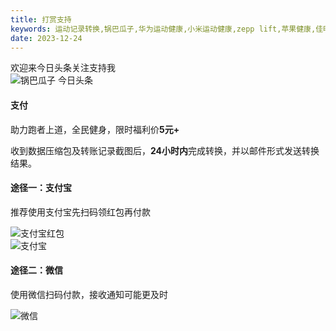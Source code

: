 ```yaml
---
title: 打赏支持
keywords: 运动记录转换,锅巴瓜子,华为运动健康,小米运动健康,zepp lift,苹果健康,佳明,高驰,strava,rqrun
date: 2023-12-24
---
```


<div class="toutiao-box">
    <div class="toutiao-des">欢迎来<span class="highlight">今日头条</span>关注支持我</div>
    <img class="toutiao" src="/qrcode.png" title="锅巴瓜子 今日头条" alt="锅巴瓜子 今日头条" style="max-width: 300px;">
</div>

#### 支付
助力跑者上道，全民健身，限时福利价**5元+**

收到数据压缩包及转账记录截图后，**24小时内**完成转换，并以邮件形式发送转换结果。

#### 途径一：支付宝
推荐使用支付宝先扫码领红包再付款

<div class="img-box">
    <img class="zfb" src="/alipay_hongbao.jpg" title="支付宝红包" alt="支付宝红包" style="max-width: 300px;">
</div>

<div class="img-box">
    <img class="zfb" src="/alipay.png" title="支付宝" alt="支付宝" style="max-width: 300px;">
</div>

#### 途径二：微信
使用微信扫码付款，接收通知可能更及时

<div class="img-box">
    <img class="zfb" src="/wechat.jpg" title="微信" alt="微信" style="max-width: 300px;">
</div>
